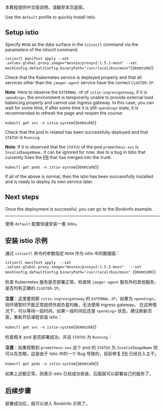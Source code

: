 本教程提供中文版说明，请翻至本页底部。

Use the `default` profile to quickly install istio.

## Setup istio

Specify `MOSN` as the data surface in the `istioctl` command via the parameters of the istioctl command.

`istioctl manifest apply --set .values.global.proxy.image="mosnio/proxyv2:1.5.2-mosn" --set meshConfig.defaultConfig.binaryPath="/usr/local/bin/mosn”`{{execute}}

Check that the Kubernetes service is deployed properly and that all services other than the `jaeger-agent` service have the correct `CLUSTER-IP`.

**Note**: Here to observe the `EXTERNAL-IP` of `istio-ingressgateway`, if it is `<pending>`, the environment is temporarily unable to provide external load balancing properly and cannot use ingress gateway. In this case, you can wait for some time, if after some time it is still `<pending>` state, it is recommended to refresh the page and reopen the course:

`kubectl get svc -n istio-system`{{execute}}

Check that the pod in related has been successfully deployed and that `STATUS` is `Running`.

**Note**: If it is observed that the `STATUS` of the pod `prometheus-xxx` is `InvalidImageName,` it can be ignored for now, due to a bug in Istio that currently fixes the [PR](https://github.com/istio/istio/pull/22464) that has merged into the trunk.

`kubectl get pods -n istio-system`{{execute}}

If all of the above is normal, then the istio has been successfully installed and is ready to deploy its own service later.

## Next steps

Once the deployment is successful, you can go to the Bookinfo example.

---

使用 `default` 配置快速安装一套 istio。

## 安装 istio 示例

通过 `istioctl` 命令的参数指定 `MOSN` 作为 istio 中的数据面：

`istioctl manifest apply  --set .values.global.proxy.image="mosnio/proxyv2:1.5.2-mosn"   --set meshConfig.defaultConfig.binaryPath="/usr/local/bin/mosn" `{{execute}}

检查 Kubernetes 服务是否部署正常，检查除 `jaeger-agent` 服务外的其他服务，是否均有正确的 `CLUSTER-IP`。

**注意**：这里要观察 `istio-ingressgateway` 的 `EXTERNAL-IP`，如果为 `<pending>`，则环境暂时不能正常提供外部负载均衡，无法使用 ingress gateway。 在这种情况下，可以等待一段时间，如果一段时间后还是 `<pending>` 状态，建议刷新页面，重新开启课程安装 istio：

`kubectl get svc -n istio-system`{{execute}}

检查相关 pod 是否部署成功，并且 `STATUS` 为 `Running`：

**注意**：如果观察到 `prometheus-xxx` 这个 pod 的 `STATUS` 为 `InvalidImageName` 则可以先忽略，这是由于 Istio 中的一个 Bug 导致的，目前修复 [PR](https://github.com/istio/istio/pull/22464) 已经合入主干。

`kubectl get pods -n istio-system`{{execute}}

如果上述都正常，则表示 istio 已经成功安装，后面就可以部署自己的服务了。

## 后续步骤

部署成功后，就可以进入 Bookinfo 示例了。